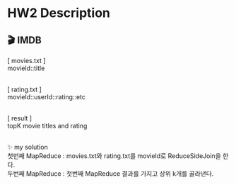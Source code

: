 # HW2 Description
## 🎬 IMDB
<span>
  [ movies.txt ]  </br>
   movieId::title </br></br>
   
  [ rating.txt ]  </br>
  movieId::userId::rating::etc  </br></br>

  [ result ]  </br>
  topK movie titles and rating </br></br>
  
  ✨ my solution </br>
  첫번째 MapReduce : movies.txt와 rating.txt를 movieId로 ReduceSideJoin을 한다. </br>
  두번째 MapReduce : 첫번째 MapReduce 결과를 가지고 상위 k개를 골라낸다.
 </span>

